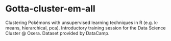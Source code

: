 # Gotta-cluster-em-all
Clustering Pokémons with unsupervised learning techniques in R (e.g. k-means, hierarchical, pca). Introductory training session for the Data Science Cluster @ Oxera. Dataset provided by DataCamp. 
